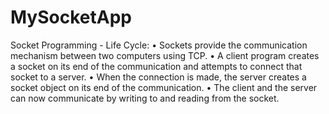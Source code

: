 # MySocketApp

Socket Programming - Life Cycle:
• Sockets provide the communication mechanism between two computers using TCP.
• A client program creates a socket on its end of the communication and attempts to connect that socket to a server.
• When the connection is made, the server creates a socket object on its end of the communication. 
• The client and the server can now communicate by writing to and reading from the socket.
